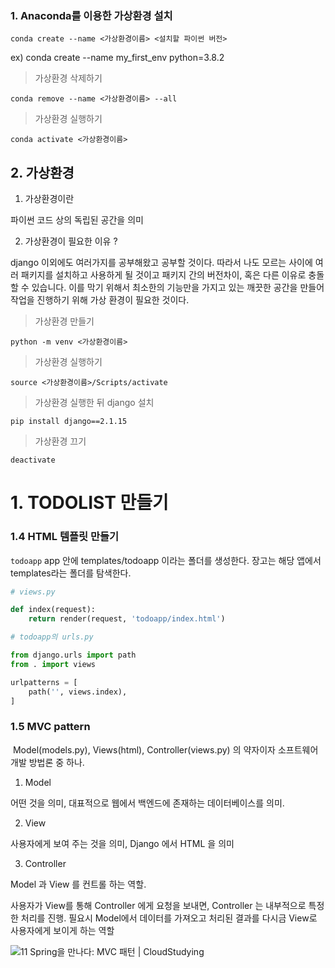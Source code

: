 ### 1. Anaconda를 이용한 가상환경 설치

`conda create --name <가상환경이름> <설치할 파이썬 버전>`

ex) conda create --name my_first_env python=3.8.2



>  가상환경 삭제하기

`conda remove --name <가상환경이름> --all`



> 가상환경 실행하기

`conda activate <가상환경이름>`





## 2. 가상환경

1. 가상환경이란

파이썬 코드 상의 독립된 공간을 의미



2. 가상환경이 필요한 이유 ?

django 이외에도 여러가지를 공부해왔고 공부할 것이다. 따라서 나도 모르는 사이에 여러 패키지를 설치하고 사용하게 될 것이고 패키지 간의 버전차이, 혹은 다른 이유로 충돌할 수 있습니다. 이를 막기 위해서 최소한의 기능만을 가지고 있는 깨끗한 공간을 만들어 작업을 진행하기 위해 가상 환경이 필요한 것이다.



> 가상환경 만들기

`python -m venv <가상환경이름>`



> 가상환경 실행하기

`source <가상환경이름>/Scripts/activate`



> 가상환경 실행한 뒤 django 설치

`pip install django==2.1.15`



> 가상환경 끄기

`deactivate`



# 1. TODOLIST 만들기

### 1.4 HTML 템플릿 만들기

`todoapp` app 안에 templates/todoapp 이라는 폴더를 생성한다. 장고는 해당 앱에서 templates라는 폴더를 탐색한다.



```python
# views.py

def index(request):
    return render(request, 'todoapp/index.html')

# todoapp의 urls.py

from django.urls import path
from . import views

urlpatterns = [
    path('', views.index),
]
```



### 1.5 MVC pattern

​	Model(models.py), Views(html), Controller(views.py) 의 약자이자 소프트웨어 개발 방법론 중 하나.



1. Model

어떤 것을 의미, 대표적으로 웹에서 백엔드에 존재하는 데이터베이스를 의미.



2. View

사용자에게 보여 주는 것을 의미, Django 에서 HTML 을 의미



3. Controller

Model 과 View 를 컨트롤 하는 역할.

사용자가 View를 통해 Controller 에게 요청을 보내면, Controller 는 내부적으로 특정한 처리를 진행. 필요시 Model에서 데이터를 가져오고 처리된 결과를 다시금 View로 사용자에게 보이게 하는 역할





![11 Spring을 만나다: MVC 패턴 | CloudStudying](https://i.imgur.com/V7CGG0Y.png)